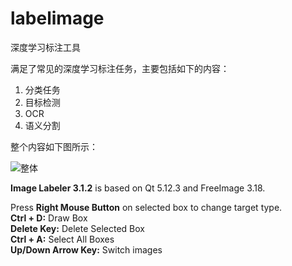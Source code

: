 # labelimage

深度学习标注工具

满足了常见的深度学习标注任务，主要包括如下的内容：

1. 分类任务
2. 目标检测
3. OCR
4. 语义分割

整个内容如下图所示：

![整体](../md-files/whole.png)

<p><b>Image Labeler 3.1.2</b> is based on Qt 5.12.3 and FreeImage 3.18.</p>

<p>
Press <b>Right Mouse Button</b> on selected box to change target type.<br />
<b>Ctrl + D:</b> Draw Box<br />
<b>Delete Key:</b> Delete Selected Box<br />
<b>Ctrl + A:</b> Select All Boxes<br />
<b>Up/Down Arrow Key:</b> Switch images</p>
